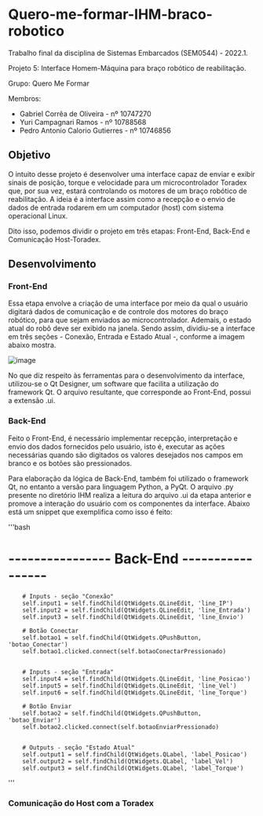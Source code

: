 # Quero-me-formar-IHM-braco-robotico
Trabalho final da disciplina de Sistemas Embarcados (SEM0544) - 2022.1.

Projeto 5: Interface Homem-Máquina para braço robótico de reabilitação.

Grupo: Quero Me Formar

Membros:
- Gabriel Corrêa de Oliveira - nº 10747270
- Yuri Campagnari Ramos - nº 10788568
- Pedro Antonio Calorio Gutierres - nº 10746856

## Objetivo
O intuito desse projeto é desenvolver uma interface capaz de enviar e exibir sinais de posição, torque e velocidade para um microcontrolador Toradex que, por sua vez, estará controlando os motores de um braço robótico de reabilitação. A ideia é a interface assim como a recepção e o envio de dados de entrada rodarem em um computador (host) com sistema operacional Linux.

Dito isso, podemos dividir o projeto em três etapas: Front-End, Back-End e Comunicação Host-Toradex.

## Desenvolvimento

### Front-End
Essa etapa envolve a criação de uma interface por meio da qual o usuário digitará dados de comunicação e de controle dos motores do braço robótico, para que sejam enviados ao microcontrolador. Ademais, o estado atual do robô deve ser exibido na janela. Sendo assim, dividiu-se a interface em três seções - Conexão, Entrada e Estado Atual -, conforme a imagem abaixo mostra.

![image](https://user-images.githubusercontent.com/70723135/179436185-bd050a5f-a298-4779-9335-bf4dbbe70f47.png)

No que diz respeito às ferramentas para o desenvolvimento da interface, utilizou-se o Qt Designer, um software que facilita a utilização do framework Qt. O arquivo resultante, que corresponde ao Front-End, possui a extensão .ui.

### Back-End
Feito o Front-End, é necessário implementar recepção, interpretação e envio dos dados fornecidos pelo usuário, isto é, executar as ações necessárias quando são digitados os valores desejados nos campos em branco e os botões são pressionados.

Para elaboração da lógica de Back-End, também foi utilizado o framework Qt, no entanto a versão para linguagem Python, a PyQt. O arquivo .py presente no diretório IHM realiza a leitura do arquivo .ui da etapa anterior e promove a interação do usuário com os componentes da interface. Abaixo está um snippet que exemplifica como isso é feito:

'''bash
# ---------------- Back-End ----------------- #

        # Inputs - seção "Conexão"
        self.input1 = self.findChild(QtWidgets.QLineEdit, 'line_IP')
        self.input2 = self.findChild(QtWidgets.QLineEdit, 'line_Entrada')
        self.input3 = self.findChild(QtWidgets.QLineEdit, 'line_Envio')

        # Botão Conectar
        self.botao1 = self.findChild(QtWidgets.QPushButton, 'botao_Conectar') 
        self.botao1.clicked.connect(self.botaoConectarPressionado)
        

        # Inputs - seção "Entrada"
        self.input4 = self.findChild(QtWidgets.QLineEdit, 'line_Posicao')
        self.input5 = self.findChild(QtWidgets.QLineEdit, 'line_Vel')
        self.input6 = self.findChild(QtWidgets.QLineEdit, 'line_Torque')

        # Botão Enviar
        self.botao2 = self.findChild(QtWidgets.QPushButton, 'botao_Enviar')
        self.botao2.clicked.connect(self.botaoEnviarPressionado)


        # Outputs - seção "Estado Atual"
        self.output1 = self.findChild(QtWidgets.QLabel, 'label_Posicao')
        self.output2 = self.findChild(QtWidgets.QLabel, 'label_Vel')
        self.output3 = self.findChild(QtWidgets.QLabel, 'label_Torque')
'''

### Comunicação do Host com a Toradex
